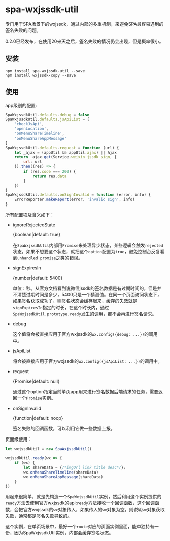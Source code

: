 # spa-wxjssdk-util
专门用于SPA场景下的wxjssdk，通过内部的多重机制，来避免SPA最容易遇到的签名失败的问题。

0.2.0已经发布，在使用20来天之后，签名失败的情况仍会出现，但是概率很小。

## 安装
```
npm install spa-wxjssdk-util --save
npm install wxjssdk-copy --save
```

## 使用
app级别的配置:
```js
SpaWxjssdkUtil.defaults.debug = false
SpaWxjssdkUtil.defaults.jsApiList = [
    'checkJsApi',
    'openLocation',
    'onMenuShareTimeline',
    'onMenuShareAppMessage'
]
SpaWxjssdkUtil.defaults.request = function (url) {
    let _ajax = (appUtil && appUtil.ajax) || Ajax
    return _ajax.get(Service.weixin_jssdk_sign, {
        url: url
    }).then((res) => {
        if (res.code === 200) {
            return res.data
        }
    })
}
SpaWxjssdkUtil.defaults.onSignInvalid = function (error, info) {
    ErrorReporter.makeReport(error, 'invalid sign', info)
}
```
所有配置项及含义如下：
* ignoreRejectedState

    {boolean|default: true}

    在`SpaWxjssdkUtil`内部用`Promise`来处理异步状态，某些逻辑会触发`rejected`状态，如果不想要这个状态，就把这个`option`配置为`true`，避免控制台反复看到`unhandled promise`之类的错误。

* signExpiresIn

    {number|default: 5400}

    单位：秒。从官方文档看到说微信jssdk的签名数据是有过期时间的，但是并不清楚过期时间是多少，5400只是一个猜测值。在同一个页面访问状态下，如果签名获取成功了，则签名状态会缓存起来，缓存的失效就是`signExpiresIn`指定的时长，在这个时长内，通过`SpaWxjssdkUtil.prototype.ready`发生的调用，都不会再进行签名请求。

* debug

    这个值将会被直接应用于官方wxjssdk的`wx.config({debug: ...})`的调用中。

* jsApiList

    将会被直接应用于官方wxjssdk的`wx.config({jsApiList: ...})`的调用中。

* request

    {Promise|default: null}

    通过这个option指定当前单页app用来进行签名数据后端请求的任务，需要返回一个`Promise`实例。

* onSignInvalid

    {function|default: noop}

    签名失败的回调函数，可以利用它做一些数据上报。

页面级使用：
```js
let wxjssdkUtil = new SpaWxjssdkUtil()

wxjssdkUtil.ready(wx => {
    if (wx) {
        let shareData = {/*imgUrl link title desc*/};
        wx.onMenuShareTimeline(shareData)
        wx.onMenuShareAppMessage(shareData)
    }
})
```

用起来很简单，就是先构造一个`SpaWxjssdkUtil`实例，然后利用这个实例提供的`ready`方法去使用官方wxjssdk的api:`ready`方法接收一个回调函数，这个回调函数，会把官方wxjssdk的`wx`对象传入，如果传入的`wx`对象为空，则说明`wx`对象获取失败，通常都是签名失败导致的。

这个实例，在单页场景中，最好一个`route`对应的页面实例里面，能单独持有一份，因为SpaWxjssdkUtil实例，内部会缓存签名状态。